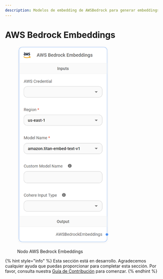 ```yaml
---
description: Modelos de embedding de AWSBedrock para generar embeddings para un texto dado.
---
```


# AWS Bedrock Embeddings

<figure><img src="../../../../.gitbook/assets/image (4) (1) (1) (1) (1) (1) (1) (1).png" alt="" width="301"><figcaption><p>Nodo AWS Bedrock Embeddings</p></figcaption></figure>

{% hint style="info" %}
Esta sección está en desarrollo. Agradecemos cualquier ayuda que puedas proporcionar para completar esta sección. Por favor, consulta nuestra [Guía de Contribución](../../../../contributing/) para comenzar.
{% endhint %}
